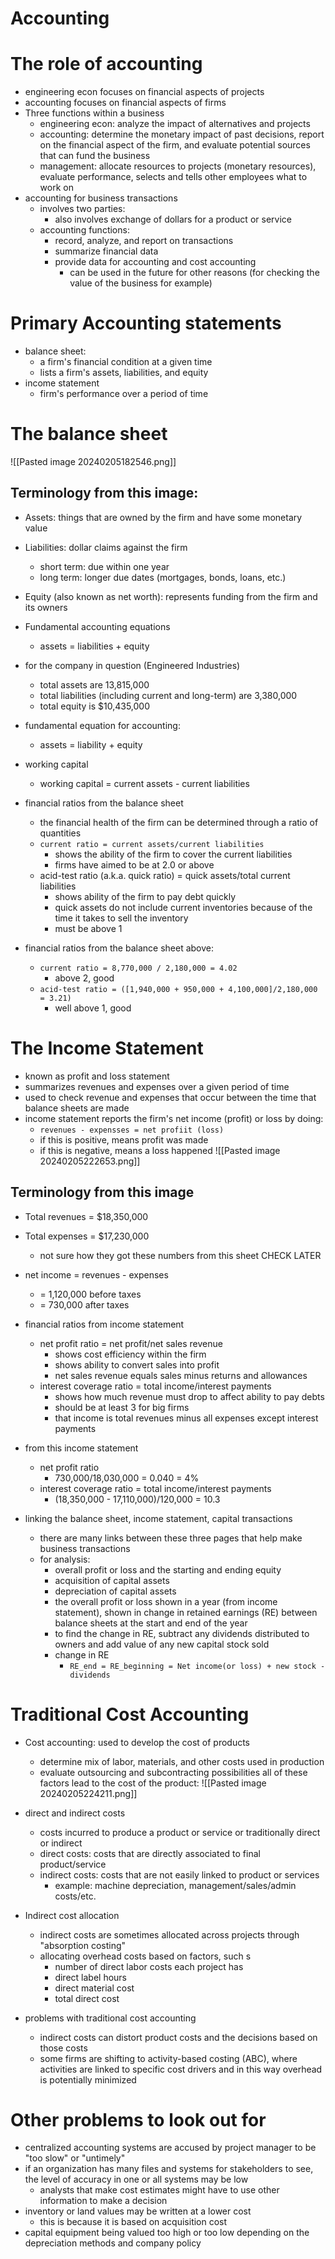 # Accounting

# The role of accounting
- engineering econ focuses on financial aspects of projects
- accounting focuses on financial aspects of firms
- Three functions within a business
	- engineering econ: analyze the impact of alternatives and projects
	- accounting: determine the monetary impact of past decisions, report on the financial aspect of the firm, and evaluate potential sources that can fund the business
	- management: allocate resources to projects (monetary resources), evaluate performance, selects and tells other employees what to work on
- accounting for business transactions
	- involves two parties:
		- also involves exchange of dollars for a product or service
	- accounting functions:
		- record, analyze, and report on transactions
		- summarize financial data
		- provide data for accounting and cost accounting
			- can be used in the future for other reasons (for checking the value of the business for example)

# Primary Accounting statements
- balance sheet:
	- a firm's financial condition at a given time
	- lists a firm's assets, liabilities, and equity
- income statement
	- firm's performance over a period of time


# The balance sheet
![[Pasted image 20240205182546.png]]
## Terminology from this image:
- Assets: things that are owned by the firm and have some monetary value
- Liabilities: dollar claims against the firm
	- short term: due within one year
	- long term: longer due dates (mortgages, bonds, loans, etc.)
- Equity (also known as net worth): represents funding from the firm and its owners
- Fundamental accounting equations
	- assets = liabilities + equity

- for the company in question (Engineered Industries)
	- total assets are 13,815,000
	- total liabilities (including current and long-term) are 3,380,000
	- total equity is $10,435,000
- fundamental equation for accounting:
	- assets = liability + equity
- working capital
	- working capital = current assets - current liabilities

- financial ratios from the balance sheet
	- the financial health of the firm can be determined through a ratio of quantities
	- `current ratio = current assets/current liabilities`
		- shows the ability of the firm to cover the current liabilities
		- firms have aimed to be at 2.0 or above
	- acid-test ratio (a.k.a. quick ratio) = quick assets/total current liabilities
		- shows ability of the firm to pay debt quickly
		- quick assets do not include current inventories because of the time it takes to sell the inventory
		- must be above 1
- financial ratios from the balance sheet above:
	- `current ratio = 8,770,000 / 2,180,000 = 4.02`
		- above 2, good 
	- `acid-test ratio = ([1,940,000 + 950,000 + 4,100,000]/2,180,000 = 3.21)`
		- well above 1, good

# The Income Statement
- known as profit and loss statement
- summarizes revenues and expenses over a given period of time
- used to check revenue and expenses that occur between the time that balance sheets are made
- income statement reports the firm's net income (profit) or loss by doing:
	- `revenues - expensses = net profiit (loss)`
	- if this is positive, means profit was made
	- if this is negative, means a loss happened
![[Pasted image 20240205222653.png]]
## Terminology from this image
- Total revenues = $18,350,000
- Total expenses = $17,230,000
	- not sure how they got these numbers from this sheet CHECK LATER
- net income = revenues - expenses
	- = 1,120,000 before taxes
	- = 730,000 after taxes

- financial ratios from income statement
	- net profit ratio = net profit/net sales revenue
		- shows cost efficiency within the firm
		- shows ability to convert sales into profit 
		- net sales revenue equals sales minus returns and allowances
	- interest coverage ratio = total income/interest payments
		- shows how much revenue must drop to affect ability to pay debts
		- should be at least 3 for big firms
		- that income is total revenues minus all expenses except interest payments

- from this income statement
	- net profit ratio
		- 730,000/18,030,000 = 0.040 = 4%
	- interest coverage ratio = total income/interest payments
		- (18,350,000 - 17,110,000)/120,000 = 10.3

- linking the balance sheet, income statement, capital transactions
	- there are many links between these three pages that help make business transactions
	- for analysis:
		- overall profit or loss and the starting and ending equity
		- acquisition of capital assets
		- depreciation of capital assets
		- the overall profit or loss shown in a year (from income statement), shown in change in retained earnings (RE) between balance sheets at the start and end of the year
		- to find the change in RE, subtract any dividends distributed to owners and add value of any new capital stock sold
		- change in RE
			-  `RE_end = RE_beginning = Net income(or loss) + new stock - dividends`


# Traditional Cost Accounting 
- Cost accounting: used to develop the cost of products
	- determine mix of labor, materials, and other costs used in production
	- evaluate outsourcing and subcontracting possibilities
all of these factors lead to the cost of the product:
![[Pasted image 20240205224211.png]]

- direct and indirect costs
	- costs incurred to produce a product or service or traditionally direct or indirect
	- direct costs: costs that are directly associated to final product/service
	- indirect costs: costs that are not easily linked to product or services
		- example: machine depreciation, management/sales/admin costs/etc.

- Indirect cost allocation
	- indirect costs are sometimes allocated across projects through "absorption costing"
	- allocating overhead costs based on factors, such s
		- number of direct labor costs each project has
		- direct label hours
		- direct material cost
		- total direct cost

- problems with traditional cost accounting
	- indirect costs can distort product costs and the decisions based on those costs
	- some firms are shifting to activity-based costing (ABC), where activities are linked to specific cost drivers and in this way overhead is potentially minimized

# Other problems to look out for
- centralized accounting systems are accused by project manager to be "too slow" or "untimely"
- if an organization has many files and systems for stakeholders to see, the level of accuracy in one or all systems may be low
	- analysts that make cost estimates might have to use other information to make a decision
- inventory or land values may be written at a lower cost
	- this is because it is based on acquisition cost
- capital equipment being valued too high or too low depending on the depreciation methods and company policy

